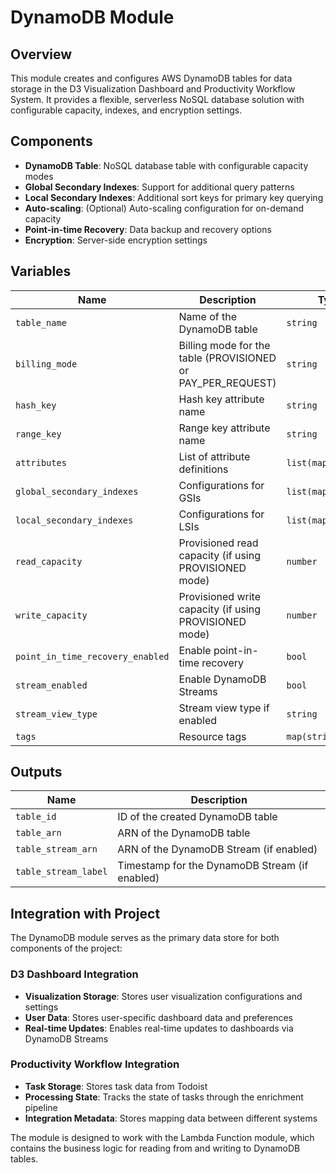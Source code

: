 # DynamoDB Module

## Overview

This module creates and configures AWS DynamoDB tables for data storage in the D3 Visualization Dashboard and Productivity Workflow System. It provides a flexible, serverless NoSQL database solution with configurable capacity, indexes, and encryption settings.

## Components

- **DynamoDB Table**: NoSQL database table with configurable capacity modes
- **Global Secondary Indexes**: Support for additional query patterns
- **Local Secondary Indexes**: Additional sort keys for primary key querying
- **Auto-scaling**: (Optional) Auto-scaling configuration for on-demand capacity
- **Point-in-time Recovery**: Data backup and recovery options
- **Encryption**: Server-side encryption settings

## Variables

| Name | Description | Type | Required |
|------|-------------|------|----------|
| `table_name` | Name of the DynamoDB table | `string` | Yes |
| `billing_mode` | Billing mode for the table (PROVISIONED or PAY_PER_REQUEST) | `string` | No |
| `hash_key` | Hash key attribute name | `string` | Yes |
| `range_key` | Range key attribute name | `string` | No |
| `attributes` | List of attribute definitions | `list(map(string))` | Yes |
| `global_secondary_indexes` | Configurations for GSIs | `list(map(any))` | No |
| `local_secondary_indexes` | Configurations for LSIs | `list(map(any))` | No |
| `read_capacity` | Provisioned read capacity (if using PROVISIONED mode) | `number` | No |
| `write_capacity` | Provisioned write capacity (if using PROVISIONED mode) | `number` | No |
| `point_in_time_recovery_enabled` | Enable point-in-time recovery | `bool` | No |
| `stream_enabled` | Enable DynamoDB Streams | `bool` | No |
| `stream_view_type` | Stream view type if enabled | `string` | No |
| `tags` | Resource tags | `map(string)` | No |

## Outputs

| Name | Description |
|------|-------------|
| `table_id` | ID of the created DynamoDB table |
| `table_arn` | ARN of the DynamoDB table |
| `table_stream_arn` | ARN of the DynamoDB Stream (if enabled) |
| `table_stream_label` | Timestamp for the DynamoDB Stream (if enabled) |

## Integration with Project

The DynamoDB module serves as the primary data store for both components of the project:

### D3 Dashboard Integration
- **Visualization Storage**: Stores user visualization configurations and settings
- **User Data**: Stores user-specific dashboard data and preferences
- **Real-time Updates**: Enables real-time updates to dashboards via DynamoDB Streams

### Productivity Workflow Integration
- **Task Storage**: Stores task data from Todoist
- **Processing State**: Tracks the state of tasks through the enrichment pipeline
- **Integration Metadata**: Stores mapping data between different systems

The module is designed to work with the Lambda Function module, which contains the business logic for reading from and writing to DynamoDB tables.
